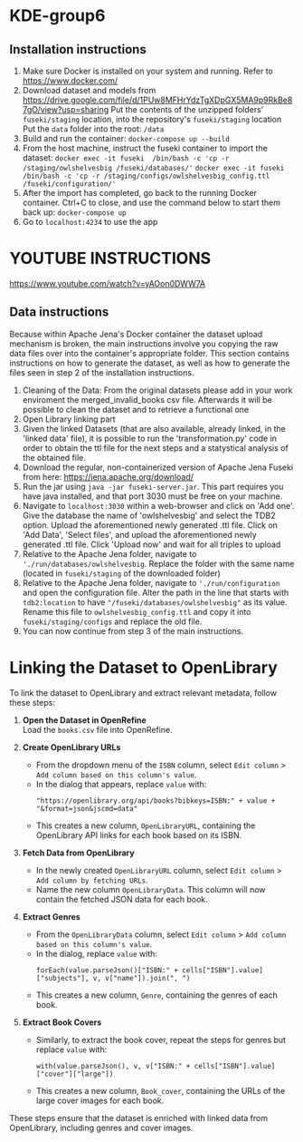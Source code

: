 # KDE-group6

## Installation instructions

1. Make sure Docker is installed on your system and running. Refer to https://www.docker.com/
2. Download dataset and models from https://drive.google.com/file/d/1PUw8MFHrYdzTgXDpGX5MA9p9RkBe87gO/view?usp=sharing
   Put the contents of the unzipped folders' `fuseki/staging` location, into the repository's `fuseki/staging` location
   Put the `data` folder into the root: `/data`
3. Build and run the container:
   `docker-compose up --build`
4. From the host machine, instruct the fuseki container to import the dataset: 
   `docker exec -it fuseki  /bin/bash -c 'cp -r /staging/owlshelvesbig /fuseki/databases/'`
   `docker exec -it fuseki  /bin/bash -c 'cp -r /staging/configs/owlshelvesbig_config.ttl /fuseki/configuration/'`
5. After the import has completed, go back to the running Docker container. Ctrl+C to close, and use the command below to start them back up:
   `docker-compose up`
6. Go to `localhost:4234` to use the app

# YOUTUBE INSTRUCTIONS
https://www.youtube.com/watch?v=yAOon0DWW7A

## Data instructions
Because within Apache Jena's Docker container the dataset upload mechanism is broken, the main instructions involve you copying the raw data files over into the container's appropriate folder.
This section contains instructions on how to generate the dataset, as well as how to generate the files seen in step 2 of the installation instructions.
1. Cleaning of the Data: From the original datasets please add in your work enviroment the merged_invalid_books csv file. Afterwards it will be possible to clean the dataset and to retrieve a functional one
2. Open Library linking part
3. Given the linked Datasets (that are also available, already linked, in the 'linked data' file), it is possible to run the 'transformation.py' code in order to obtain the ttl file for the next steps and a statystical analysis of the obtained file.
4. Download the regular, non-containerized version of Apache Jena Fuseki from here: https://jena.apache.org/download/
5. Run the jar using `java -jar fuseki-server.jar`. This part requires you have java installed, and that port 3030 must be free on your machine.
6. Navigate to `localhost:3030` within a web-browser and click on 'Add one'. Give the database the name of 'owlshelvesbig' and select the TDB2 option.  Upload the aforementioned newly generated .ttl file. Click on 'Add Data', 'Select files', and upload the aforementioned newly generated .ttl file. Click 'Upload now' and wait for all triples to upload
7. Relative to the Apache Jena folder, navigate to `'./run/databases/owlshelvesbig`. Replace the folder with the same name (located in `fuseki/staging` of the downloaded folder)
8. Relative to the Apache Jena folder, navigate to `'./run/configuration` and open the configuration file. Alter the path in the line that starts with `tdb2:location` to have `"/fuseki/databases/owlshelvesbig"` as its value. Rename this file to `owlshelvesbig_config.ttl` and copy it into `fuseki/staging/configs` and replace the old file.
9. You can now continue from step 3 of the main instructions.




# Linking the Dataset to OpenLibrary

To link the dataset to OpenLibrary and extract relevant metadata, follow these steps:

1. **Open the Dataset in OpenRefine**  
   Load the `books.csv` file into OpenRefine.

2. **Create OpenLibrary URLs**  
   - From the dropdown menu of the `ISBN` column, select `Edit column` > `Add column based on this column's value`.  
   - In the dialog that appears, replace `value` with:  
     ```plaintext
     "https://openlibrary.org/api/books?bibkeys=ISBN:" + value + "&format=json&jscmd=data"
     ```  
   - This creates a new column, `OpenLibraryURL`, containing the OpenLibrary API links for each book based on its ISBN.

3. **Fetch Data from OpenLibrary**  
   - In the newly created `OpenLibraryURL` column, select `Edit column` > `Add column by fetching URLs`.  
   - Name the new column `OpenLibraryData`. This column will now contain the fetched JSON data for each book.

4. **Extract Genres**  
   - From the `OpenLibraryData` column, select `Edit column` > `Add column based on this column's value`.  
   - In the dialog, replace `value` with:  
     ```plaintext
     forEach(value.parseJson()["ISBN:" + cells["ISBN"].value]["subjects"], v, v["name"]).join(", ")
     ```  
   - This creates a new column, `Genre`, containing the genres of each book.

5. **Extract Book Covers**  
   - Similarly, to extract the book cover, repeat the steps for genres but replace `value` with:  
     ```plaintext
     with(value.parseJson(), v, v["ISBN:" + cells["ISBN"].value]["cover"]["large"])
     ```  
   - This creates a new column, `Book_cover`, containing the URLs of the large cover images for each book.  

These steps ensure that the dataset is enriched with linked data from OpenLibrary, including genres and cover images.
